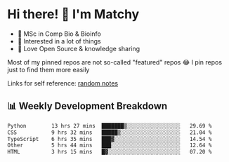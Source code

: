 # Hi there! 👋 I'm Matchy

- 🧬 MSc in Comp Bio & Bioinfo
- 🎈 Interested in a lot of things
- 💜 Love Open Source & knowledge sharing

Most of my pinned repos are not so-called "featured" repos 😂 I pin repos just to find them more easily

Links for self reference: [random notes](https://matchy233.github.io/random-notes)

## 📊 Weekly Development Breakdown

<!--START_SECTION:waka-->

```txt
Python        13 hrs 27 mins  ███████▒░░░░░░░░░░░░░░░░░   29.69 %
CSS           9 hrs 32 mins   █████▒░░░░░░░░░░░░░░░░░░░   21.04 %
TypeScript    6 hrs 35 mins   ███▓░░░░░░░░░░░░░░░░░░░░░   14.54 %
Other         5 hrs 44 mins   ███░░░░░░░░░░░░░░░░░░░░░░   12.64 %
HTML          3 hrs 15 mins   █▓░░░░░░░░░░░░░░░░░░░░░░░   07.20 %
```

<!--END_SECTION:waka-->
